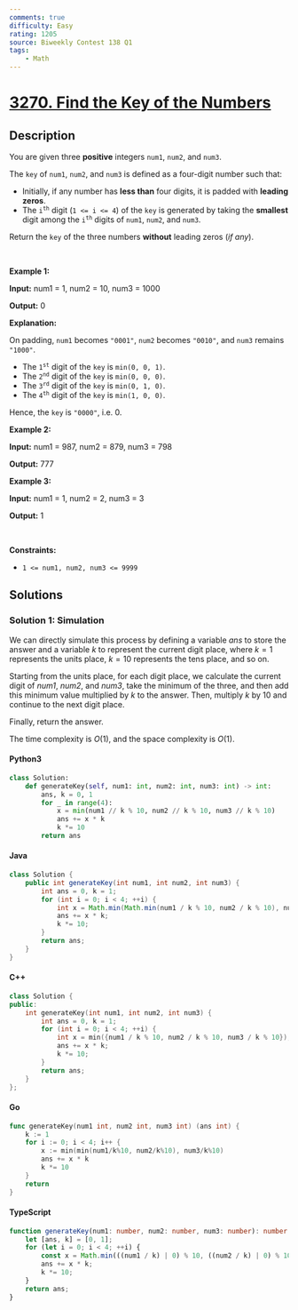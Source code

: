 ```yaml
---
comments: true
difficulty: Easy
rating: 1205
source: Biweekly Contest 138 Q1
tags:
    - Math
---
```


<!-- problem:start -->

# [3270. Find the Key of the Numbers](https://leetcode.com/problems/find-the-key-of-the-numbers)

## Description

<!-- description:start -->

<p>You are given three <strong>positive</strong> integers <code>num1</code>, <code>num2</code>, and <code>num3</code>.</p>

<p>The <code>key</code> of <code>num1</code>, <code>num2</code>, and <code>num3</code> is defined as a four-digit number such that:</p>

<ul>
	<li>Initially, if any number has <strong>less than</strong> four digits, it is padded with <strong>leading zeros</strong>.</li>
	<li>The <code>i<sup>th</sup></code> digit (<code>1 &lt;= i &lt;= 4</code>) of the <code>key</code> is generated by taking the <strong>smallest</strong> digit among the <code>i<sup>th</sup></code> digits of <code>num1</code>, <code>num2</code>, and <code>num3</code>.</li>
</ul>

<p>Return the <code>key</code> of the three numbers <strong>without</strong> leading zeros (<em>if any</em>).</p>

<p>&nbsp;</p>
<p><strong class="example">Example 1:</strong></p>

<div class="example-block">
<p><strong>Input:</strong> <span class="example-io">num1 = 1, num2 = 10, num3 = 1000</span></p>

<p><strong>Output:</strong> <span class="example-io">0</span></p>

<p><strong>Explanation:</strong></p>

<p>On padding, <code>num1</code> becomes <code>&quot;0001&quot;</code>, <code>num2</code> becomes <code>&quot;0010&quot;</code>, and <code>num3</code> remains <code>&quot;1000&quot;</code>.</p>

<ul>
	<li>The <code>1<sup>st</sup></code> digit of the <code>key</code> is <code>min(0, 0, 1)</code>.</li>
	<li>The <code>2<sup>nd</sup></code> digit of the <code>key</code> is <code>min(0, 0, 0)</code>.</li>
	<li>The <code>3<sup>rd</sup></code> digit of the <code>key</code> is <code>min(0, 1, 0)</code>.</li>
	<li>The <code>4<sup>th</sup></code> digit of the <code>key</code> is <code>min(1, 0, 0)</code>.</li>
</ul>

<p>Hence, the <code>key</code> is <code>&quot;0000&quot;</code>, i.e. 0.</p>
</div>

<p><strong class="example">Example 2:</strong></p>

<div class="example-block">
<p><strong>Input:</strong> <span class="example-io">num1 = 987, num2 = 879, num3 = 798</span></p>

<p><strong>Output:</strong> <span class="example-io">777</span></p>
</div>

<p><strong class="example">Example 3:</strong></p>

<div class="example-block">
<p><strong>Input:</strong> <span class="example-io">num1 = 1, num2 = 2, num3 = 3</span></p>

<p><strong>Output:</strong> <span class="example-io">1</span></p>
</div>

<p>&nbsp;</p>
<p><strong>Constraints:</strong></p>

<ul>
	<li><code>1 &lt;= num1, num2, num3 &lt;= 9999</code></li>
</ul>

<!-- description:end -->

## Solutions

<!-- solution:start -->

### Solution 1: Simulation

We can directly simulate this process by defining a variable $\textit{ans}$ to store the answer and a variable $\textit{k}$ to represent the current digit place, where $\textit{k} = 1$ represents the units place, $\textit{k} = 10$ represents the tens place, and so on.

Starting from the units place, for each digit place, we calculate the current digit of $\textit{num1}$, $\textit{num2}$, and $\textit{num3}$, take the minimum of the three, and then add this minimum value multiplied by $\textit{k}$ to the answer. Then, multiply $\textit{k}$ by 10 and continue to the next digit place.

Finally, return the answer.

The time complexity is $O(1)$, and the space complexity is $O(1)$.

<!-- tabs:start -->

#### Python3

```python
class Solution:
    def generateKey(self, num1: int, num2: int, num3: int) -> int:
        ans, k = 0, 1
        for _ in range(4):
            x = min(num1 // k % 10, num2 // k % 10, num3 // k % 10)
            ans += x * k
            k *= 10
        return ans
```

#### Java

```java
class Solution {
    public int generateKey(int num1, int num2, int num3) {
        int ans = 0, k = 1;
        for (int i = 0; i < 4; ++i) {
            int x = Math.min(Math.min(num1 / k % 10, num2 / k % 10), num3 / k % 10);
            ans += x * k;
            k *= 10;
        }
        return ans;
    }
}
```

#### C++

```cpp
class Solution {
public:
    int generateKey(int num1, int num2, int num3) {
        int ans = 0, k = 1;
        for (int i = 0; i < 4; ++i) {
            int x = min({num1 / k % 10, num2 / k % 10, num3 / k % 10});
            ans += x * k;
            k *= 10;
        }
        return ans;
    }
};
```

#### Go

```go
func generateKey(num1 int, num2 int, num3 int) (ans int) {
	k := 1
	for i := 0; i < 4; i++ {
		x := min(min(num1/k%10, num2/k%10), num3/k%10)
		ans += x * k
		k *= 10
	}
	return
}
```

#### TypeScript

```ts
function generateKey(num1: number, num2: number, num3: number): number {
    let [ans, k] = [0, 1];
    for (let i = 0; i < 4; ++i) {
        const x = Math.min(((num1 / k) | 0) % 10, ((num2 / k) | 0) % 10, ((num3 / k) | 0) % 10);
        ans += x * k;
        k *= 10;
    }
    return ans;
}
```

<!-- tabs:end -->

<!-- solution:end -->

<!-- problem:end -->
